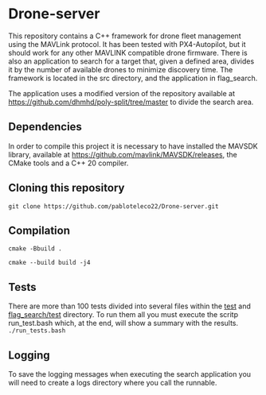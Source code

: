 # Drone-server
This repository contains a C++ framework for drone fleet management using the MAVLink protocol.
It has been tested with PX4-Autopilot, but it should work for any other MAVLINK compatible drone firmware.
There is also an application to search for a target that, given a defined area, divides it by the number of
available drones to minimize discovery time.
The framework is located in the src directory, and the application in flag_search.

The application uses a modified version of the repository available at https://github.com/dhmhd/poly-split/tree/master
to divide the search area.

## Dependencies
In order to compile this project it is necessary to have installed the MAVSDK library,
available at https://github.com/mavlink/MAVSDK/releases, the CMake tools and a C++ 20 compiler.

## Cloning this repository
`git clone https://github.com/pabloteleco22/Drone-server.git`

## Compilation
`cmake -Bbuild .`

`cmake --build build -j4`

## Tests
There are more than 100 tests divided into several files within the
[test](https://github.com/pabloteleco22/Drone-server/tree/master/test) and
[flag_search/test](https://github.com/pabloteleco22/Drone-server/tree/master/flag_search/test) directory.
To run them all you must execute the scritp run_test.bash which, at the end, will show a summary with the results.
`./run_tests.bash`

## Logging
To save the logging messages when executing the search application you will need to create a logs directory where
you call the runnable.
